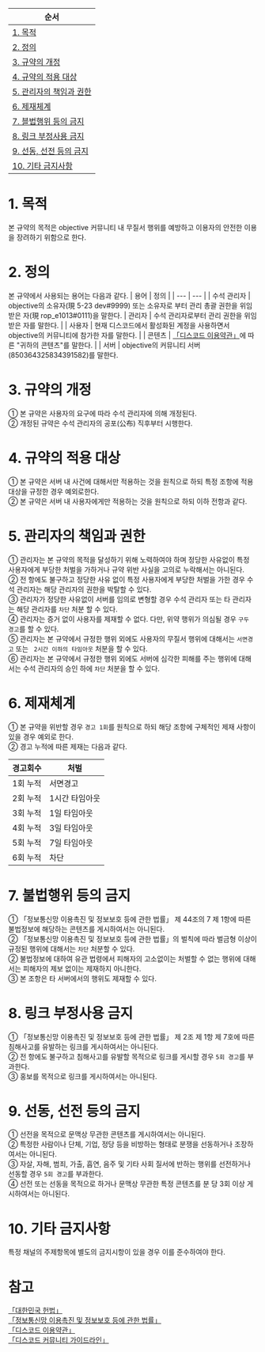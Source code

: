 | 순서 |
| --- |
|[1. 목적](https://github.com/objectiveTM/terms/edit/main/community.md#1-목적)|
|[2. 정의](https://github.com/objectiveTM/terms/edit/main/community.md#2-정의)|
|[3. 규약의 개정](https://github.com/objectiveTM/terms/edit/main/community.md#3-규약의-개정)|
|[4. 규약의 적용 대상](https://github.com/objectiveTM/terms/edit/main/community.md#4-규약의-적용-대상)|
|[5. 관리자의 책임과 권한](https://github.com/objectiveTM/terms/edit/main/community.md#5-관리자의-책임과-)|
|[6. 제재체계](https://github.com/objectiveTM/terms/edit/main/community.md#6-제재체계)|
|[7. 블법행위 등의 금지](https://github.com/objectiveTM/terms/edit/main/community.md#7-불법행위-등의-금지)|
|[8. 링크 부정사용 금지](https://github.com/objectiveTM/terms/edit/main/community.md#8-링크-부정사용-금지)|
|[9. 선동, 선전 등의 금지](https://github.com/objectiveTM/terms/edit/main/community.md#9-선동-선전-등의-금지)|
|[10. 기타 금지사항](https://github.com/objectiveTM/terms/edit/main/community.md#10-기타-금지사항)|

# 1. 목적
본 규약의 목적은 objective 커뮤니티 내 무질서 행위를 예방하고 이용자의 안전한 이용을 장려하기 위함으로 한다.

# 2. 정의
본 규약에서 사용되는 용어는 다음과 같다.
| 용어 | 정의 |
| --- | --- |
| 수석 관리자 | objective의 소유자(現 5-23 dev#9999) 또는 소유자로 부터 관리 총괄 권한을 위임받은 자(現 rop_e1013#0111)을 말한다.
| 관리자 | 수석 관리자로부터 관리 권한을 위임받은 자를 말한다. |
| 사용자 | 현재 디스코드에서 활성화된 계정을 사용하면서 objective의 커뮤니티에 참가한 자를 말한다. |
| 콘텐츠 | [「디스코드 이용약관」](https://discord.com/terms#your-content)에 따른 "귀하의 콘텐츠"를 말한다. |
| 서버 | objective의 커뮤니티 서버(850364325834391582)를 말한다.

# 3. 규약의 개정
① 본 규약은 사용자의 요구에 따라 수석 관리자에 의해 개정된다.<br/>
② 개정된 규약은 수석 관리자의 공포(公布) 직후부터 시행한다.

# 4. 규약의 적용 대상
① 본 규약은 서버 내 사건에 대해서만 적용하는 것을 원칙으로 하되 특정 조항에 적용 대상을 규정한 경우 예외로한다.</br>
② 본 규약은 서버 내 사용자에게만 적용하는 것을 원칙으로 하되 이하 전항과 같다.

# 5. 관리자의 책임과 권한
① 관리자는 본 규약의 목적을 달성하기 위해 노력하여야 하며 정당한 사유없이 특정 사용자에게 부당한 처벌을 가하거나 규약 위반 사실을 고의로 누락해서는 아니된다.</br>
② 전 항에도 불구하고 정당한 사유 없이 특정 사용자에게 부당한 처벌을 가한 경우 수석 관리자는 해당 관리자의 권한을 박탈할 수 있다.</br>
③ 관리자가 정당한 사유없이 서버를 임의로 변형할 경우 수석 관리자 또는 타 관리자는 해당 관리자를 `차단` 처분 할 수 있다.</br>
④ 관리자는 증거 없이 사용자를 제재할 수 없다. 다만, 위약 행위가 의심될 경우 `구두 경고`를 할 수 있다.</br>
⑤ 관리자는 본 규약에서 규정한 행위 외에도 사용자의 무질서 행위에 대해서는 `서면경고` 또는 ` 2시간 이하의 타임아웃` 처분을 할 수 있다.</br>
⑥ 관리자는 본 규약에서 규정한 행위 외에도 서버에 심각한 피해를 주는 행위에 대해서는 수석 관리자의 승인 하에 `차단` 처분을 할 수 있다.

# 6. 제재체계
① 본 규약을 위반할 경우 `경고 1회`를 원칙으로 하되 해당 조항에 구체적인 제재 사항이 있을 경우 예외로 한다.<br/>
② 경고 누적에 따른 제재는 다음과 같다.

| 경고회수 | 처벌 |
| --- | --- |
| 1회 누적 | 서면경고 |
| 2회 누적 | 1시간 타임아웃 |
| 3회 누적 | 1일 타임아웃 |
| 4회 누적 | 3일 타임아웃 |
| 5회 누적 | 7일 타임아웃 |
| 6회 누적 | 차단 |

# 7. 불법행위 등의 금지
① 「정보통신망 이용촉진 및 정보보호 등에 관한 법률」 제 44조의 7 제 1항에 따른 불법정보에 해당하는 콘텐츠를 게시하여서는 아니된다.<br/>
② 「정보통신망 이용촉진 및 정보보호 등에 관한 법률」의 벌칙에 따라 벌금형 이상이 규정된 행위에 대해서는 `차단` 처분할 수 있다.</br>
② 불법정보에 대하여 유관 법령에서 피해자의 고소없이는 처벌할 수 없는 행위에 대해서는 피해자의 제보 없이는 제재하지 아니한다.<br/>
③ 본 조항은 타 서버에서의 행위도 제재할 수 있다.

# 8. 링크 부정사용 금지
① 「정보통신망 이용촉진 및 정보보호 등에 관한 법률」 제 2조 제 1항 제 7호에 따른 침해사고를 유발하는 링크를 게시하여서는 아니된다.<br/>
② 전 항에도 불구하고 침해사고를 유발할 목적으로 링크를 게시할 경우 `5회 경고`를 부과한다.<br/>
③ 홍보를 목적으로 링크를 게시하여서는 아니된다.

# 9. 선동, 선전 등의 금지
① 선전을 목적으로 문맥상 무관한 콘텐츠를 게시하여서는 아니된다.<br/>
② 특정한 사람이나 단체, 기업, 정당 등을 비방하는 형태로 분쟁을 선동하거나 조장하여서는 아니된다.<br/>
③ 자살, 자해, 범죄, 가출, 흡연, 음주 및 기타 사회 질서에 반하는 행위를 선전하거나 선동할 경우 `5회 경고`를 부과한다.<br/>
④ 선전 또는 선동을 목적으로 하거나 문맥상 무관한 특정 콘텐츠를 분 당 3회 이상 게시하여서는 아니된다.

# 10. 기타 금지사항
특정 채널의 주제항목에 별도의 금지시항이 있을 경우 이를 준수하여야 한다.<br/>

# 참고
[「대한민국 헌법」](https://www.law.go.kr/법령/대한민국헌법)</br>
[「정보통신망 이용촉진 및 정보보호 등에 관한 법률」](https://www.law.go.kr/법령/정보통신망이용촉진및정보보호등에관한법률)</br>
[「디스코드 이용약관」](https://discord.com/terms)</br>
[「디스코드 커뮤니티 가이드라인」](https://discord.com/guidelines)

